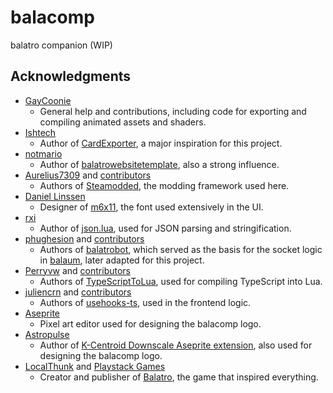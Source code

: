 # balacomp

balatro companion (WIP)

## Acknowledgments

- [GayCoonie](https://github.com/GayCoonie)
	- General help and contributions, including code for exporting and compiling animated assets and shaders.
- [Ishtech](https://github.com/lshtech)
	- Author of [CardExporter](https://github.com/lshtech/CardExporter), a major inspiration for this project.
- [notmario](https://github.com/notmario)
	- Author of [balatrowebsitetemplate](https://github.com/notmario/balatrowebsitetemplate), also a strong influence.
- [Aurelius7309](https://github.com/Aurelius7309) and [contributors](https://github.com/Steamodded/smods/graphs/contributors)
	- Authors of [Steamodded](https://github.com/Steamodded/smods), the modding framework used here.
- [Daniel Linssen](https://managore.itch.io)
	- Designer of [m6x11](https://managore.itch.io/m6x11), the font used extensively in the UI.
- [rxi](https://github.com/rxi)
	- Author of [json.lua](https://github.com/rxi/json.lua), used for JSON parsing and stringification.
- [phughesion](https://github.com/phughesion) and [contributors](https://github.com/besteon/balatrobot/graphs/contributors)
	- Authors of [balatrobot](https://github.com/besteon/balatrobot), which served as the basis for the socket logic in [balaum](https://github.com/pumpncode/balaum), later adapted for this project.
- [Perryvw](https://github.com/Perryvw) and [contributors](https://github.com/TypeScriptToLua/TypeScriptToLua/graphs/contributors)
	- Authors of [TypeScriptToLua](https://typescripttolua.github.io), used for compiling TypeScript into Lua.
- [juliencrn](https://github.com/juliencrn) and [contributors](https://github.com/juliencrn/usehooks-ts/graphs/contributors)
	- Authors of [usehooks-ts](https://usehooks-ts.com), used in the frontend logic.
- [Aseprite](https://www.aseprite.org)
	- Pixel art editor used for designing the balacomp logo.
- [Astropulse](https://github.com/Astropulse)
	- Author of [K-Centroid Downscale Aseprite extension](https://astropulse.itch.io/k-centroid), also used for designing the balacomp logo.
- [LocalThunk](https://localthunk.com) and [Playstack Games](https://playstack.com)
	- Creator and publisher of [Balatro](https://www.playbalatro.com), the game that inspired everything.
